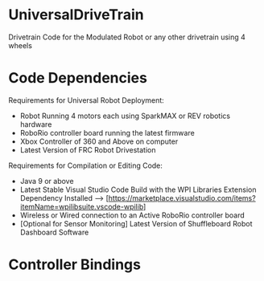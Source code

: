 # UniversalDriveTrain
Drivetrain Code for the Modulated Robot or any other drivetrain using 4 wheels

# Code Dependencies

Requirements for Universal Robot Deployment:

- Robot Running 4 motors each using SparkMAX or REV robotics hardware
- RoboRio controller board running the latest firmware
- Xbox Controller of 360 and Above on computer
- Latest Version of FRC Robot Drivestation

Requirements for Compilation or Editing Code:

- Java 9 or above
- Latest Stable Visual Studio Code Build with the WPI Libraries Extension Dependency Installed --> [https://marketplace.visualstudio.com/items?itemName=wpilibsuite.vscode-wpilib]
- Wireless or Wired connection to an Active RoboRio controller board
- [Optional for Sensor Monitoring] Latest Version of Shuffleboard Robot Dashboard Software

# Controller Bindings

